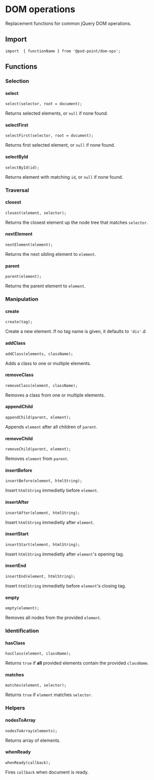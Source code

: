 # DOM operations

Replacement functions for common jQuery DOM operations.

## Import

    import  { functionName } from '@pod-point/dom-ops';

## Functions

### Selection

#### select

    select(selector, root = document);

Returns selected elements, or `null` if none found.

#### selectFirst

    selectFirst(selector, root = document);

Returns first selected element, or `null` if none found.

#### selectById

    selectById(id);

Returns element with matching `id`, or `null` if none found.

### Traversal

#### closest

    closest(element, selector);

Returns the closest element up the node tree that matches `selector`.

#### nextElement

    nextElement(element);

Returns the next sibling element to `element`.

#### parent

    parent(element);

Returns the parent element to `element`.

### Manipulation

#### create

    create(tag);

Create a new element. If no tag name is given, it defaults to `'div'`.d

#### addClass

    addClass(elements, className);

Adds a class to one or multiple elements.

#### removeClass

    removeClass(element, className);

Removes a class from one or multiple elements.

#### appendChild

    appendChild(parent, element);

Appends `element` after all children of `parent`.

#### removeChild

    removeChild(parent, element);

Removes `element` from `parent`.

#### insertBefore

    insertBefore(element, htmlString);

Insert `htmlString` immedietly before `element`.

#### insertAfter

    insertAfter(element, htmlString);

Insert `htmlString` immedietly after `element`.

#### insertStart

    insertStart(element, htmlString);

Insert `htmlString` immedietly after `element`'s opening tag.

#### insertEnd

    insertEnd(element, htmlString);

Insert `htmlString` immedietly before `element`'s closing tag.

#### empty

    empty(element);

Removes all nodes from the provided `element`.

### Identification

#### hasClass

    hasClass(element, className);

Returns `true` if **all** provided elements contain the provided `className`.

#### matches

    matches(element, selector);

Returns `true` if `element` matches `selector`.

### Helpers

#### nodesToArray

    nodesToArray(elements);

Returns array of elements.

#### whenReady

    whenReady(callback);

Fires `callback` when document is ready.
